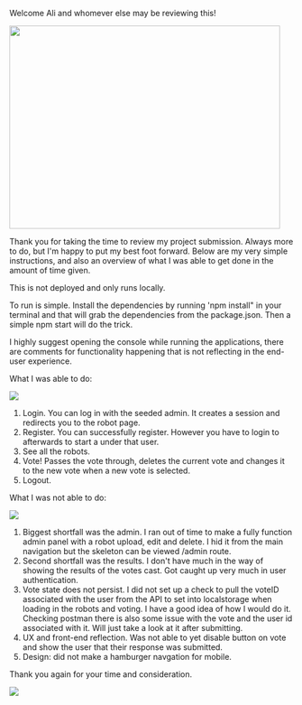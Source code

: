 Welcome Ali and whomever else may be reviewing this!

<img src="https://media.giphy.com/media/tczJoRU7XwBS8/giphy.gif" width="480" height="360" />

Thank you for taking the time to review my project submission. Always more to do, but I'm happy to put my best foot forward. Below are my very simple instructions, and also an overview of what I was able to get done in the amount of time given.

This is not deployed and only runs locally.

To run is simple. Install the dependencies by running 'npm install" in your terminal and that will grab the dependencies from the package.json. Then a simple npm start will do the trick. 

I highly suggest opening the console while running the applications, there are comments for functionality happening that is not reflecting in the end-user experience.

What I was able to do: 

<img src="https://media.giphy.com/media/mIZ9rPeMKefm0/giphy.gif" />

1. Login. You can log in with the seeded admin. It creates a session and redirects you to the robot page.
2. Register. You can successfully register. However you have to login to afterwards to start a under that user.
3. See all the robots.
4. Vote! Passes the vote through, deletes the current vote and changes it to the new vote when a new vote is selected. 
5. Logout.

What I was not able to do: 

<img src="https://media.giphy.com/media/EizPK3InQbrNK/giphy.gif" />

1. Biggest shortfall was the admin. I ran out of time to make a fully function admin panel with a robot upload, edit and delete. I hid it from the main navigation but the skeleton can be viewed /admin route.
2. Second shortfall was the results. I don't have much in the way of showing the results of the votes cast. Got caught up very much in user authentication.
3. Vote state does not persist. I did not set up a check to pull the voteID associated with the user from the API to set into localstorage when loading in the robots and voting. I have a good idea of how I would do it. Checking postman there is also some issue with the vote and the user id associated with it. Will just take a look at it after submitting.
4. UX and front-end reflection. Was not able to yet disable button on vote and show the user that their response was submitted.
5. Design: did not make a hamburger navgation for mobile.

Thank you again for your time and consideration.

<img src ="https://media.giphy.com/media/RKLaxLVYKF904/giphy.gif" />

